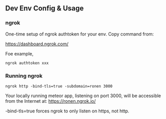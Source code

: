 ## Dev Env Config & Usage

### ngrok

One-time setup of ngrok authtoken for your env. Copy command from:

https://dashboard.ngrok.com/

Foe example,

```
ngrok authtoken xxx
```

### Running ngrok

```
ngrok http -bind-tls=true -subdomain=ronen 3000
```

Your locally running meteor app, listening on port 3000, will be accessible from the Internet at: https://ronen.ngrok.io/

-bind-tls=true forces ngrok to only listen on https, not http.
